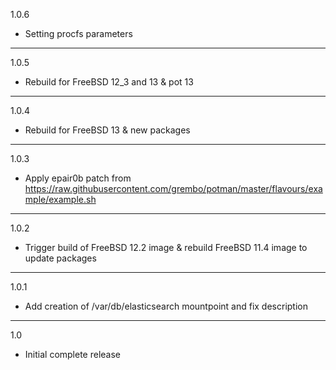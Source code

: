 1.0.6

* Setting procfs parameters

---

1.0.5

* Rebuild for FreeBSD 12_3 and 13 & pot 13

---

1.0.4

* Rebuild for FreeBSD 13 & new packages

---

1.0.3

* Apply epair0b patch from https://raw.githubusercontent.com/grembo/potman/master/flavours/example/example.sh

---

1.0.2

* Trigger build of FreeBSD 12.2 image & rebuild FreeBSD 11.4 image to update packages

---

1.0.1

* Add creation of /var/db/elasticsearch mountpoint and fix description

---

1.0

* Initial complete release

